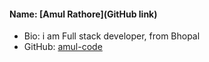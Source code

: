 #### Name: [Amul Rathore](GitHub link)
- Bio: i am Full stack developer, from Bhopal
- GitHub: [amul-code](https://github.com/amul-code)
